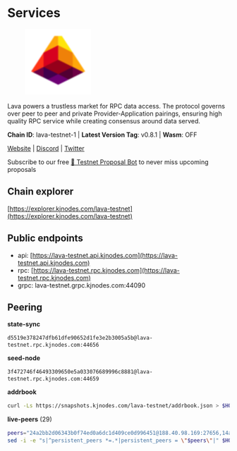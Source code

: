 # Services

<figure><img src="https://raw.githubusercontent.com/kj89/cosmos-images/main/logos/lava.png" width="150" alt=""><figcaption></figcaption></figure>

Lava powers a trustless market for RPC data access. The protocol  governs over peer to peer and private Provider-Application pairings,  ensuring high quality RPC service while creating consensus around data served.

**Chain ID**: lava-testnet-1 | **Latest Version Tag**: v0.8.1 | **Wasm**: OFF

[Website](https://lavanet.xyz) | [Discord](https://discord.com/invite/Tbk5NxTCdA) | [Twitter](https://twitter.com/lavanetxyz)



Subscribe to our free [🤖 Testnet Proposal Bot](https://t.me/kjnodes_testnet_proposal_bot) to never miss upcoming proposals


## Chain explorer
[https://explorer.kjnodes.com/lava-testnet](https://explorer.kjnodes.com/lava-testnet)

## Public endpoints

* api: [https://lava-testnet.api.kjnodes.com](https://lava-testnet.api.kjnodes.com)
* rpc: [https://lava-testnet.rpc.kjnodes.com](https://lava-testnet.rpc.kjnodes.com)
* grpc: lava-testnet.grpc.kjnodes.com:44090

## Peering

**state-sync**

```text
d5519e378247dfb61dfe90652d1fe3e2b3005a5b@lava-testnet.rpc.kjnodes.com:44656
```

**seed-node**

```text
3f472746f46493309650e5a033076689996c8881@lava-testnet.rpc.kjnodes.com:44659
```

**addrbook**
```bash
curl -Ls https://snapshots.kjnodes.com/lava-testnet/addrbook.json > $HOME/.lava/config/addrbook.json
```

**live-peers** (29)
```bash
peers="24a2bb2d06343b0f74ed0a6dc1d409ce0d996451@188.40.98.169:27656,14ae45e7f2ff7491cfa686a8fcac7cc095bc38ff@213.239.217.52:39656,51aeaa2c757989f720c904023c2dbedfc720f75e@23.88.5.169:27656,035d086cc418352aba9e679e079f17391791ccc6@178.208.252.54:27656,d5519e378247dfb61dfe90652d1fe3e2b3005a5b@65.109.68.190:44656,25da069c4dca143029ddae47bf2b7de69c2a8678@65.108.9.164:21156,6ba3b6ec03839afffa64c83e18ff80a681f4968d@65.108.194.40:21756,a724b94c593241890022e204e0065d8baa67168c@116.202.227.117:44656,3a445bfdbe2d0c8ee82461633aa3af31bc2b4dc0@3.252.219.158:26656,e593c7a9ca61f5616119d6beb5bd8ef5dd28d62d@34.246.190.1:26656,433be6210ad6350bebebad68ec50d3e0d90cb305@217.13.223.167:60856,64df498c92b9ccaf78012229d399aa34a014f087@65.109.122.105:56659,4f9120f706512162fbe4f39aac78b9924efbec58@65.109.92.235:11036,0a78dd75926983ba06de451480673487ffa1bcc1@199.175.98.106:26656,799077b3a3b52094ab3ca19b6a7ecab89c50cb61@185.144.99.97:26657,5ed48f1abdd16d62f2179af31af3789ac5a42ecc@34.142.220.216:37656,bb8c8cea499a1fa7e97922b5a9882c2360c6575a@176.103.222.21:26656,d1730b774b7c1d52dd9f6ae874a56de958aa147e@195.201.76.69:36656,125935f63c123b6891b014ffc071fbf781270771@23.88.74.54:11656,7adc61737172235479b405f61477a02be635fb21@62.171.188.69:26656,5b25ec3860445e50a41a80850970b3241350df72@194.233.90.134:26656,eb7832932626c1c636d16e0beb49e0e4498fbd5e@65.108.231.124:20656,9a151159039fd8abce61ddb21e5342605787792b@5.75.228.39:26656,91c02af6333972f222570a73f51feccda8a3ccf1@65.109.93.58:26656,105a3164a545ee2b91d0765cfec348a4f5af2424@194.233.71.228:26656,ac99b8d7f3d863baa09cf6378057b78c4f02d029@91.233.173.45:26656,e621280c25aa656a0abe3e79cac4e02e8b2b520a@46.4.53.207:36656,0d08a1b452e6d7ccdfbc9b54658b5f9ed24eff7b@135.181.138.160:29956,b710c54a27dfa2ee3e9028a38060e3733bd2794a@130.185.119.103:36656"
sed -i -e "s|^persistent_peers *=.*|persistent_peers = \"$peers\"|" $HOME/.lava/config/config.toml
```
